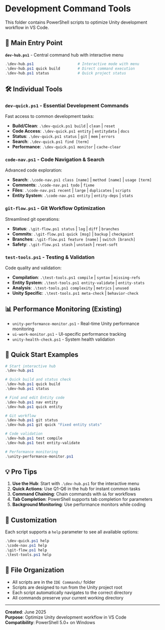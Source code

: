# Development Command Tools

This folder contains PowerShell scripts to optimize Unity development workflow in VS Code.

## 🚀 Main Entry Point

**`dev-hub.ps1`** - Central command hub with interactive menu
```powershell
.\dev-hub.ps1                    # Interactive mode with menu
.\dev-hub.ps1 quick build        # Direct command execution
.\dev-hub.ps1 status             # Quick project status
```

## 🛠️ Individual Tools

### `dev-quick.ps1` - Essential Development Commands
Fast access to common development tasks:
- **Build/Clean**: `.\dev-quick.ps1 build` | `clean` | `reset`
- **Code Access**: `.\dev-quick.ps1 entity` | `entitydata` | `docs`
- **Status**: `.\dev-quick.ps1 status` | `git` | `mem` | `errors`
- **Search**: `.\dev-quick.ps1 find [term]`
- **Performance**: `.\dev-quick.ps1 monitor` | `cache-clear`

### `code-nav.ps1` - Code Navigation & Search
Advanced code exploration:
- **Search**: `.\code-nav.ps1 class [name]` | `method [name]` | `usage [term]`
- **Comments**: `.\code-nav.ps1 todo` | `fixme`
- **Files**: `.\code-nav.ps1 recent` | `large` | `duplicates` | `scripts`
- **Entity System**: `.\code-nav.ps1 entity` | `entity-deps` | `stats`

### `git-flow.ps1` - Git Workflow Optimization
Streamlined git operations:
- **Status**: `.\git-flow.ps1 status` | `log` | `diff` | `branches`
- **Commits**: `.\git-flow.ps1 quick [msg]` | `backup` | `checkpoint`
- **Branches**: `.\git-flow.ps1 feature [name]` | `switch [branch]`
- **Safety**: `.\git-flow.ps1 stash` | `unstash` | `reset-soft`

### `test-tools.ps1` - Testing & Validation
Code quality and validation:
- **Compilation**: `.\test-tools.ps1 compile` | `syntax` | `missing-refs`
- **Entity System**: `.\test-tools.ps1 entity-validate` | `entity-stats`
- **Analysis**: `.\test-tools.ps1 complexity` | `metrics` | `unused`
- **Unity Specific**: `.\test-tools.ps1 meta-check` | `behavior-check`

## 📊 Performance Monitoring (Existing)
- `unity-performance-monitor.ps1` - Real-time Unity performance monitoring
- `ui-work-monitor.ps1` - UI-specific performance tracking
- `unity-health-check.ps1` - System health validation

## 🚀 Quick Start Examples

```powershell
# Start interactive hub
.\dev-hub.ps1

# Quick build and status check
.\dev-hub.ps1 quick build
.\dev-hub.ps1 status

# Find and edit Entity code
.\dev-hub.ps1 nav entity
.\dev-hub.ps1 quick entity

# Git workflow
.\dev-hub.ps1 git status
.\dev-hub.ps1 git quick "Fixed entity stats"

# Code validation
.\dev-hub.ps1 test compile
.\dev-hub.ps1 test entity-validate

# Performance monitoring
.\unity-performance-monitor.ps1
```

## 💡 Pro Tips

1. **Use the Hub**: Start with `.\dev-hub.ps1` for the interactive menu
2. **Quick Actions**: Use Q1-Q6 in the hub for instant common tasks
3. **Command Chaining**: Chain commands with `&&` for workflows
4. **Tab Completion**: PowerShell supports tab completion for parameters
5. **Background Monitoring**: Use performance monitors while coding

## 🔧 Customization

Each script supports a `help` parameter to see all available options:
```powershell
.\dev-quick.ps1 help
.\code-nav.ps1 help
.\git-flow.ps1 help
.\test-tools.ps1 help
```

## 📁 File Organization

- All scripts are in the `IDE Commands/` folder
- Scripts are designed to run from the Unity project root
- Each script automatically navigates to the correct directory
- All commands preserve your current working directory

---

**Created**: June 2025  
**Purpose**: Optimize Unity development workflow in VS Code  
**Compatibility**: PowerShell 5.0+ on Windows
